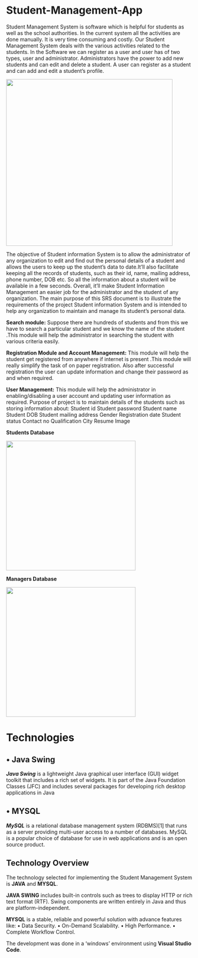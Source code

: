 # Student-Management-App

Student Management System is software which is helpful for students as well as the school authorities. In the current system all the activities are done manually. It is very time consuming and costly. Our Student Management System deals with the various activities related to the students.
In the Software we can register as a user and user has of two types, user and administrator. Administrators have the power to add new students and can edit and delete a student. A user can register as a student and can add and edit a student’s profile. 

<img src="https://user-images.githubusercontent.com/73944333/188637506-6794e104-fea4-4ba4-853c-2cb3b7d667f7.png" height=450>

The objective of Student information System is to allow the administrator of any organization to edit and find out the personal details of a student and allows the users to keep up the student’s data to date.It’ll also facilitate keeping all the records of students, such as their id, name, mailing address, phone number, DOB etc. So all the information about a student will be available in a few seconds. Overall, it’ll make Student Information Management an easier job for the administrator and the student of any organization. The main purpose of this SRS document is to illustrate the requirements of the project Student information System and is intended to help any organization to maintain and manage its student’s personal data.

**Search module:** Suppose there are hundreds of students and from this we have to search a particular student and we know the name of the student .This module will help the administrator in searching the student with various criteria easily. 

**Registration Module and Account Management:** This module will help the student get registered from anywhere if internet is present .This module will really simplify the task of on paper registration. Also after successful registration the user can update information and change their password as and when required. 

**User Management:** This module will help the administrator in enabling/disabling a user account and updating user information as required. Purpose of project is to maintain details of the students such as storing information about:  Student id  Student password  Student name  Student DOB  Student mailing address  Gender  Registration date  Student status  Contact no  Qualification  City  Resume  Image


**Students Database**

<img src="https://user-images.githubusercontent.com/73944333/188640453-af8c61ff-62d4-422f-9757-3df3dd3b4ab0.png" height=350>

**Managers Database**

<img src="https://user-images.githubusercontent.com/73944333/188640379-d2ca18d6-c183-4772-ace9-592c40042b50.png" height=350>


# Technologies 

## • Java Swing 
***Java Swing*** is a lightweight Java graphical user interface (GUI) widget toolkit that includes a rich set of widgets. It is part of the Java Foundation Classes (JFC) and includes several packages for developing rich desktop applications in Java

## • MYSQL 
***MySQL*** is a relational database management system (RDBMS)[1] that runs as a server providing multi-user access to a number of databases. MySQL is a popular choice of database for use in web applications and is an open source product. 


## Technology Overview
The technology selected for implementing the Student Management System is **JAVA** and **MYSQL**. 

**JAVA SWING** includes built-in controls such as trees to display HTTP or rich text format (RTF). Swing components are written entirely in Java and thus are platform-independent.

**MYSQL** is a stable, reliable and powerful solution with advance features like:
• Data Security.
• On-Demand Scalability.
• High Performance.
• Complete Workflow Control.

The development was done in a ‘windows’ environment using **Visual Studio Code**. 
